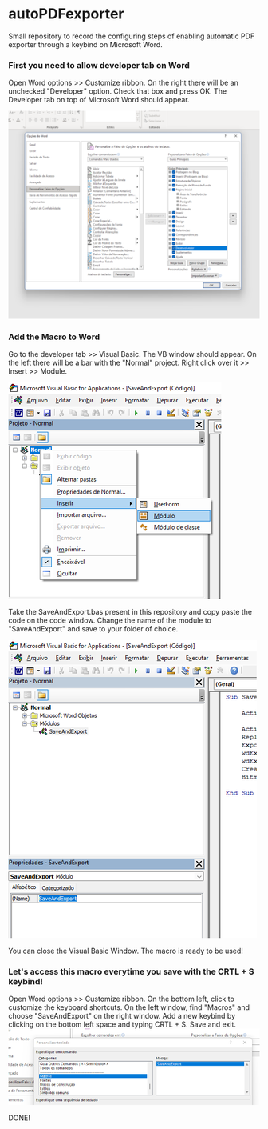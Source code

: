 # autoPDFexporter
Small repository to record the configuring steps of enabling automatic PDF exporter through a keybind on Microsoft Word.

### First you need to allow developer tab on Word
Open Word options >> Customize ribbon. On the right there will be an unchecked "Developer" option. Check that box and press OK. The Developer tab on top of Microsoft Word should appear.


![microsoft word options](./images/options-add-developer.png "Options")

### Add the Macro to Word
Go to the developer tab >> Visual Basic. The VB window should appear. On the left there will be a bar with the "Normal" project. Right click over it >> Insert >> Module.

![developer module](./images/module-insert.png "Module add")

Take the SaveAndExport.bas present in this repository and copy paste the code on the code window. Change the name of the module to "SaveAndExport" and save to your folder of choice.

![module rename](./images/rename.png "Module rename")

You can close the Visual Basic Window. The macro is ready to be used!

### Let's access this macro everytime you save with the CRTL + S keybind!
Open Word options >> Customize ribbon. On the bottom left, click to customize the keyboard shortcuts. On the left window, find "Macros" and choose "SaveAndExport" on the right window. Add a new keybind by clicking on the bottom left space and typing CRTL + S. Save and exit.
![module rename](./images/keybinding.png "Module rename")

DONE!